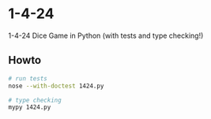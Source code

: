 # 1-4-24

1-4-24 Dice Game in Python (with tests and type checking!)


## Howto

```sh
# run tests
nose --with-doctest 1424.py

# type checking
mypy 1424.py
```

